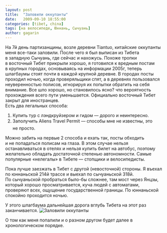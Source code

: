 ```yaml
---
layout: post
title:  "Заловили оккупанты"
date:   2009-09-10 18:55:00
categories: [tibet, china]
tags: [на велосипеде, Юннань, Сычуань]
author: gagarin
---
```



На&#160;7й&#160;день партизанщины, возле деревни Tiantuo, китайские оккупанты меня все-таки заловили. После чего я&#160;был выписан из&#160;Тибета в&#160;западную Сычуань, где сейчас и&#160;нахожусь.
Похоже тропки в&#160;восточный Тибет прикрыли хорошо, я&#160;готовился к&#160;вредным постам в&#160;крупных городах, основываясь на&#160;информации 2005г, теперь шлагбаумы стоят почти в&#160;каждой крупной деревне. В&#160;городах посты проходил ночью, когда проверяльщики спят, а&#160;в&#160;деревнях пользовался неуверенностью полисов, игнорируя их&#160;попытки обратить на&#160;себя внимание. Все шло хорошо, но&#160;становилось ясно? что вероятность прохождения всего пути уменьшается.
Официально восточный Тибет закрыт для иностранцев.   
Есть два&#160;легальных способа:

1.   Купить тур с&#160;лэндкруйзером и&#160;гидом&#160;&#8212; дорого и&#160;неинтересно.   
2.   Заполучить Alien&#146;s Travel Permit&#160;&#8212; способы мне не&#160;известны, это не&#160;просто.   

Можно забить на&#160;первые 2&#160;способа и&#160;ехать так, посты обходить и&#160;не&#160;попадаться полисам на&#160;глаза. В&#160;этом случае нельзя останавливаться в&#160;отелях и&#160;нельзя купить билет на&#160;автобус, поэтому желательно обладать достаточной степенью автономности. Самые популярные &#171;нелегалы&#187; в&#160;Тибете&#160;&#8212; стопщики и&#160;велосипедисты.

Пока лучше заезжать в&#160;Тибет с&#160;другой (невосточной) стороны. Я&#160;въехал по&#160;юннаньской 214й трассе и&#160;выехал по&#160;cычуаньской 318й. По&#160;сычуаньской пробраться было-бы сложнее, там мост через Янцзы, который хорошо просматривается, куча людей с&#160;автоматами, проверяют всех, ощущение государственной границы. По&#160;юннаньской спокойно проходится ночью.

У&#160;этого шлагбаума дальнейшая дорога вглубь Тибета на&#160;этот раз заканчивается.
![Заловили оккупанты](zalovili-okkupanty.jpg)   

О том как меня попалили и о разном другом будет далее в хронологическом порядке.

  [1]: /zalovili/img-3261-thumb.jpg
  [2]: /zalovili/img-3261.jpg
  [3]: http://maps.google.com/maps?f=q&source=s-q&hl=en&geocode=&q=Tiantuo,+Xizang&sll=30.094049,97.267456&sspn=0.874492,1.783905&ie=UTF8&z=13&iwloc=A
  [4]: http://www.geocities.ws/graydonandjoanne/yunnan-tibet.html
